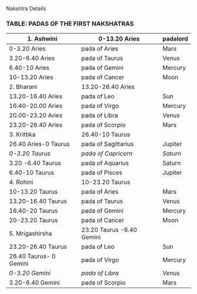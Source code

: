 Nakshtra Details



### TABLE: PADAS OF THE FIRST NAKSHATRAS

| 1. Ashwini             | 0-13.20 Aries             | padalord |
| ---------------------- | ------------------------- | -------- |
| 0-3.20 Aries           | pada of Aries             | Mars     |
| 3.20-6.40 Aries        | pada of Taurus            | Venus    |
| 6.40-10 Aries          | pada of Gemini            | Mercury  |
| 10-13.20 Aries         | pada of Cancer            | Moon     |
| 2. Bharani             | 13.20-26.40 Aries         |          |
| 13.20-16.40 Aries      | pada of Leo               | Sun      |
| 16.40-20.00 Aries      | pada of Virgo             | Mercury  |
| 20.00-23.20 Aries      | pada of Libra             | Venus    |
| 23.20-26.40 Aries      | pada of Scorpio           | Mars     |
| 3. Krittika            | 26.40-10 Taurus           |          |
| 26.40 Aries-0 Taurus   | pada of Sagittarius       | Jupiter  |
| *0-3.20 Taurus*        | *pada of Capricorn*       | *Saturn* |
| 3.20 -6.40 Taurus      | pada of Aquarius          | Saturn   |
| 6.40-10 Taurus         | pada of Pisces            | Jupiter  |
| 4. Rohini              | 10-23.20 Taurus           |          |
| 10-13.20 Taurus        | pada of Aries             | Mars     |
| 13.20-16.40 Taurus     | pada of Taurus            | Venus    |
| 16.40-20 Taurus        | pada of Gemini            | Mercury  |
| 20-23.20 Taurus        | pada of Cancer            | Moon     |
| 5. Mrigashirsha        | 23.20 Taurus -6.40 Gemini |          |
| 23.20-26.40 Taurus     | pada of Leo               | Sun      |
| 26.40 Taurus- 0 Gemini | pada of Virgo             | Mercury  |
| *0-3.20 Gemini*        | *pada of Libra*           | *Venus*  |
| 3.20-6.40 Gemini       | pada of Scorpio           | Mars     |